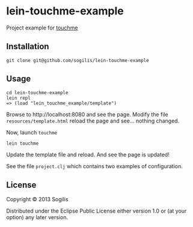 # lein-touchme-example

Project example for [touchme](https://github.com/sogilis/touchme)

## Installation

`git clone git@github.com/sogilis/lein-touchme-example`

## Usage

```
cd lein-touchme-example
lein repl
=> (load "lein_touchme_example/template")
```

Browse to http://localhost:8080 and see the page. Modify the file
`resources/template.html` reload the page and see... nothing
changed.

Now, launch `touchme`

```
lein touchme
```

Update the template file and reload. And see the page is updated!

See the file `project.clj` which contains two examples of configuration.

## License

Copyright © 2013 Sogilis

Distributed under the Eclipse Public License either version 1.0 or (at
your option) any later version.

